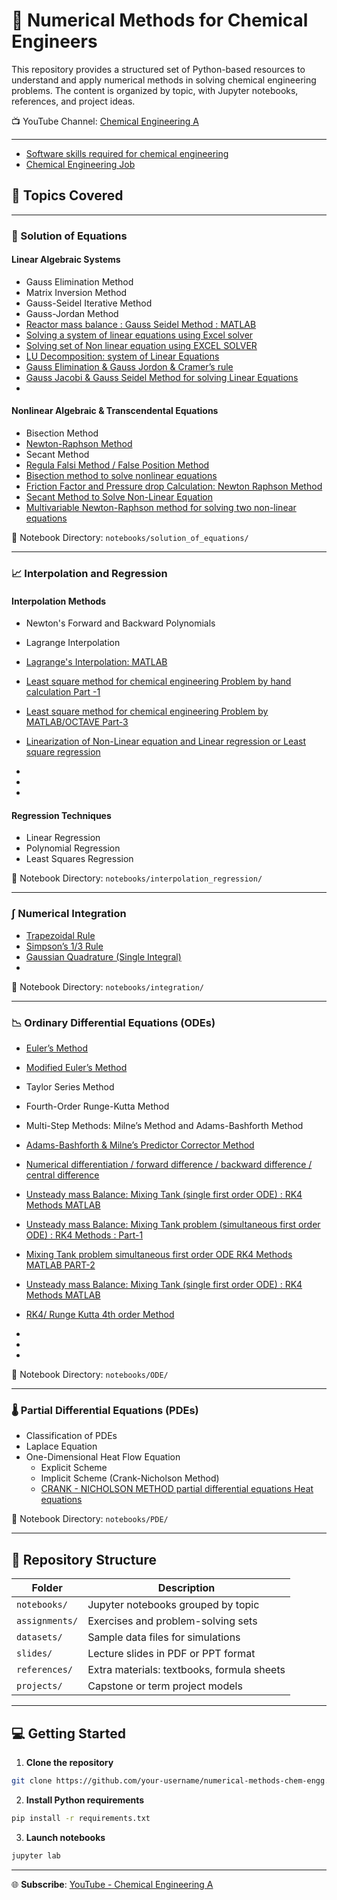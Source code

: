 # 🔢 Numerical Methods for Chemical Engineers

This repository provides a structured set of Python-based resources to understand and apply numerical methods in solving chemical engineering problems. The content is organized by topic, with Jupyter notebooks, references, and project ideas.

 
📺 YouTube Channel: [Chemical Engineering A](https://www.youtube.com/@chemicalengineeringA)

---
- [Software skills required for chemical engineering](https://youtube.com/shorts/NsXC10tVr8g)
- [Chemical Engineering Job](https://youtube.com/shorts/6lTH-dxQnX8)
## 📘 Topics Covered

---

### 🧮 Solution of Equations

#### Linear Algebraic Systems
- Gauss Elimination Method
- Matrix Inversion Method
- Gauss-Seidel Iterative Method
- Gauss-Jordan Method
- [Reactor mass balance : Gauss Seidel Method  : MATLAB](https://youtu.be/ZtrqIr3SC_k)
- [Solving a system of linear equations using Excel solver](https://youtu.be/zOnWgYzaoBc)
- [Solving set of  Non linear equation using EXCEL SOLVER ](https://youtu.be/ac6JpJUhpDE)
- [LU Decomposition: system of Linear Equations](https://youtu.be/Zgn7YqGkQC8)
- [Gauss Elimination  & Gauss Jordon & Cramer’s rule](https://youtu.be/9ajJD3DpidI)
- [Gauss Jacobi & Gauss Seidel Method for solving Linear Equations](https://youtu.be/zOnWgYzaoBc)
- 

#### Nonlinear Algebraic & Transcendental Equations
- Bisection Method
- [Newton-Raphson Method](https://youtu.be/C29C7s5UOwA)
- Secant Method
- [Regula Falsi Method / False Position Method](https://youtu.be/3Az6Dum5c7Q)
- [Bisection method to solve nonlinear equations](https://youtu.be/_nPNaxBnft4)
- [Friction Factor and Pressure drop Calculation: Newton Raphson Method](https://youtu.be/om2nFFVSbvE)
- [Secant Method to Solve Non-Linear Equation](https://youtu.be/whZHk17TcFo)
- [Multivariable Newton-Raphson method for solving  two non-linear equations](https://youtu.be/1Mjp86-l9uY)

📁 Notebook Directory: `notebooks/solution_of_equations/`

---

### 📈 Interpolation and Regression

#### Interpolation Methods
- Newton's Forward and Backward Polynomials
- Lagrange Interpolation
- [Lagrange's Interpolation: MATLAB](https://youtu.be/yvxtCvVH9bs)
- [Least square method for chemical engineering Problem by hand calculation Part -1](https://youtu.be/LDfrT_KJAnY)
- [Least square method for chemical engineering Problem by MATLAB/OCTAVE Part-3](https://youtu.be/fL2SzqFdSP0)
- [Linearization of Non-Linear equation  and Linear regression or Least square regression](https://youtu.be/ixmdbtb3YFw)

- 
- 
- 

#### Regression Techniques
- Linear Regression
- Polynomial Regression
- Least Squares Regression

📁 Notebook Directory: `notebooks/interpolation_regression/`

---

### ∫ Numerical Integration

- [Trapezoidal Rule](https://youtu.be/VofrnYHi_wQ)
- [Simpson’s 1/3 Rule](https://youtu.be/fnY6CrAvd6U)
- [Gaussian Quadrature (Single Integral)](https://youtu.be/nDV7Qw08GA8)
- 

📁 Notebook Directory: `notebooks/integration/`

---

### 📉 Ordinary Differential Equations (ODEs)

- [Euler’s Method](https://youtu.be/4w_ACMlaZEM)
- [Modified Euler’s Method](https://youtu.be/rHlje5pENK8)
- Taylor Series Method
- Fourth-Order Runge-Kutta Method
- Multi-Step Methods: Milne’s Method and Adams-Bashforth Method
- [Adams-Bashforth & Milne’s Predictor Corrector Method](https://youtu.be/Pib8VsHbVRs)
- [Numerical differentiation / forward difference / backward difference / central difference](https://youtu.be/ttlxKKiegjc)
- [Unsteady mass Balance: Mixing Tank (single first order ODE) : RK4 Methods  MATLAB](https://youtu.be/XcwJ3dqtarc)
- [Unsteady mass Balance: Mixing Tank problem (simultaneous first order ODE) : RK4 Methods :  Part-1](https://youtu.be/2zv1wy7RvkY)
- [Mixing Tank problem simultaneous first order ODE RK4 Methods MATLAB PART-2](https://youtu.be/FHHd_8zt4tM)
- [Unsteady mass Balance: Mixing Tank (single first order ODE) : RK4 Methods  MATLAB](https://youtu.be/XcwJ3dqtarc)
- [RK4/ Runge Kutta 4th order Method]()

- 
- 
- 

📁 Notebook Directory: `notebooks/ODE/`

---

### 🌡️ Partial Differential Equations (PDEs)

- Classification of PDEs
- Laplace Equation
- One-Dimensional Heat Flow Equation
  - Explicit Scheme
  - Implicit Scheme (Crank-Nicholson Method)
  - [CRANK - NICHOLSON METHOD  partial differential equations Heat equations](https://youtu.be/VYoxEqphmLU)

📁 Notebook Directory: `notebooks/PDE/`

---

## 📂 Repository Structure

| Folder             | Description                                  |
|--------------------|----------------------------------------------|
| `notebooks/`       | Jupyter notebooks grouped by topic           |
| `assignments/`     | Exercises and problem-solving sets           |
| `datasets/`        | Sample data files for simulations            |
| `slides/`          | Lecture slides in PDF or PPT format          |
| `references/`      | Extra materials: textbooks, formula sheets   |
| `projects/`        | Capstone or term project models              |

---

## 💻 Getting Started

1. **Clone the repository**
```bash
git clone https://github.com/your-username/numerical-methods-chem-engg.git
```

2. **Install Python requirements**
```bash
pip install -r requirements.txt
```

3. **Launch notebooks**
```bash
jupyter lab
```

---


🌐 **Subscribe**: [YouTube - Chemical Engineering A](https://www.youtube.com/@chemicalengineeringA)
